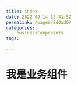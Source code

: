 ```yaml
---
title: index
date: 2022-09-14 18:41:52
permalink: /pages/2d0ad0/
categories:
  - businessComponents
tags:
  - 
---
```

# 我是业务组件